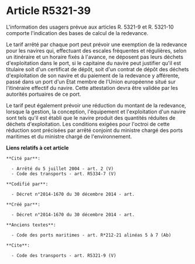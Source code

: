 # Article R5321-39

L'information des usagers prévue aux articles R. 5321-9 et R. 5321-10 comporte l'indication des bases de calcul de la
redevance. 

Le tarif arrêté par chaque port peut prévoir une exemption de la redevance pour les navires qui, effectuant des escales
fréquentes et régulières, selon un itinéraire et un horaire fixés à l'avance, ne déposent pas leurs déchets d'exploitation
dans le port, si le capitaine du navire peut justifier qu'il est titulaire soit d'un certificat de dépôt, soit d'un contrat
de dépôt des déchets d'exploitation de son navire et du paiement de la redevance y afférente, passé dans un port d'un Etat
membre de l'Union européenne situé sur l'itinéraire effectif du navire. Cette attestation devra être validée par les
autorités portuaires de ce port. 

Le tarif peut également prévoir une réduction du montant de la redevance, lorsque la gestion, la conception, l'équipement et
l'exploitation d'un navire sont tels qu'il est établi que le navire produit des quantités réduites de déchets d'exploitation.
Les conditions exigées pour l'octroi de cette réduction sont précisées par arrêté conjoint du ministre chargé des ports
maritimes et du ministre chargé de l'environnement.

**Liens relatifs à cet article**

	**Cité par**:

	  - Arrêté du 5 juillet 2004 - art. 2 (V)
	  - Code des transports - art. R5334-7 (V)

	**Codifié par**:

	  - Décret n°2014-1670 du 30 décembre 2014 - art.

	**Créé par**:

	  - Décret n°2014-1670 du 30 décembre 2014 - art.

	**Anciens textes**:

	  - Code des ports maritimes - art. R*212-21 alinéas 5 à 7 (Ab)

	**Cite**:

	  - Code des transports - art. R5321-9 (V)
